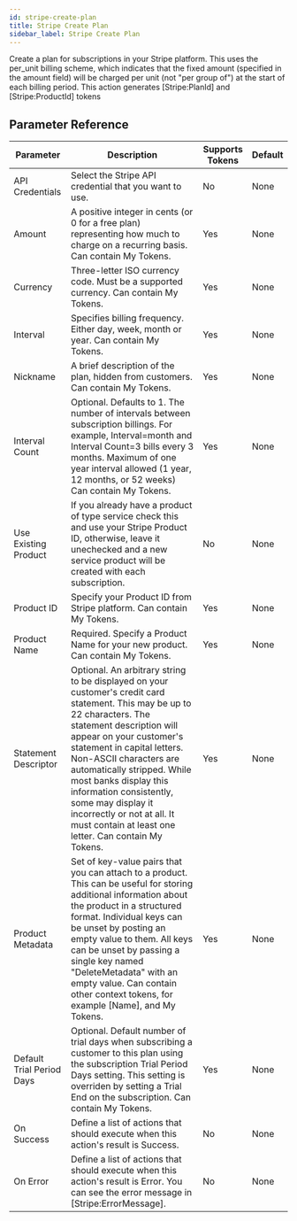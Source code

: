 ```yaml
---
id: stripe-create-plan
title: Stripe Create Plan
sidebar_label: Stripe Create Plan
---
```



Create a plan for subscriptions in your Stripe platform. This uses the per_unit billing scheme, which indicates that the fixed amount (specified in the amount field) will be charged per unit (not "per group of") at the start of each billing period. This action generates [Stripe:PlanId] and [Stripe:ProductId] tokens

## Parameter Reference
| Parameter | Description | Supports Tokens | Default |
| -- | -- | -- | -- |
| API Credentials | Select the Stripe API credential that you want to use. | No | None |
| Amount | A positive integer in cents (or 0 for a free plan) representing how much to charge on a recurring basis. Can contain My Tokens. | Yes | None |
| Currency | Three-letter ISO currency code. Must be a supported currency. Can contain My Tokens. | Yes | None |
| Interval | Specifies billing frequency. Either day, week, month or year. Can contain My Tokens. | Yes | None |
| Nickname | A brief description of the plan, hidden from customers. Can contain My Tokens. | Yes | None |
| Interval Count | Optional. Defaults to 1. The number of intervals between subscription billings. For example, Interval=month and Interval Count=3 bills every 3 months. Maximum of one year interval allowed (1 year, 12 months, or 52 weeks) Can contain My Tokens. | Yes | None |
| Use Existing Product | If you already have a product of type service check this and use your Stripe Product ID, otherwise, leave it unechecked and a new service product will be created with each subscription. | No | None |
| Product ID | Specify your Product ID from Stripe platform. Can contain My Tokens. | Yes | None |
| Product Name | Required. Specify a Product Name for your new product. Can contain My Tokens. | Yes | None |
| Statement Descriptor | Optional. An arbitrary string to be displayed on your customer's credit card statement. This may be up to 22 characters. The statement description will appear on your customer's statement in capital letters. Non-ASCII characters are automatically stripped. While most banks display this information consistently, some may display it incorrectly or not at all. It must contain at least one letter. Can contain My Tokens. | Yes | None |
| Product Metadata | Set of key-value pairs that you can attach to a product. This can be useful for storing additional information about the product in a structured format. Individual keys can be unset by posting an empty value to them. All keys can be unset by passing a single key named "DeleteMetadata" with an empty value. Can contain other context tokens, for example [Name], and My Tokens. | Yes | None |
| Default Trial Period Days | Optional. Default number of trial days when subscribing a customer to this plan using the subscription Trial Period Days setting. This setting is overriden by setting a Trial End on the subscription. Can contain My Tokens. | Yes | None |
| On Success | Define a list of actions that should execute when this action's result is Success. | No | None |
| On Error | Define a list of actions that should execute when this action's result is Error. You can see the error message in [Stripe:ErrorMessage]. | No | None |
